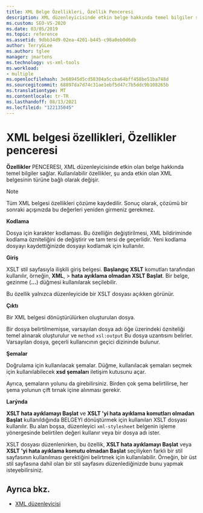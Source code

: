 ```yaml
---
title: XML Belge Özellikleri, Özellik Penceresi
description: XML düzenleyicisinde etkin belge hakkında temel bilgiler sağlayan Özellikler penceresi XML belge özellikleri hakkında bilgi edinin.
ms.custom: SEO-VS-2020
ms.date: 03/05/2019
ms.topic: reference
ms.assetid: 9dbb34d9-02ea-4201-b445-c98a0eb0d6db
author: TerryGLee
ms.author: tglee
manager: jmartens
ms.technology: vs-xml-tools
ms.workload:
- multiple
ms.openlocfilehash: 3e68945d5cd58384a5ccba64bff458be51ba748d
ms.sourcegitcommit: 68897da7d74c31ae1ebf5d47c7b5ddc9b108265b
ms.translationtype: MT
ms.contentlocale: tr-TR
ms.lasthandoff: 08/13/2021
ms.locfileid: "122135045"
---
```

# <a name="xml-document-properties-properties-window"></a>XML belgesi özellikleri, Özellikler penceresi

**Özellikler** PENCERESI, XML düzenleyicisinde etkin olan belge hakkında temel bilgiler sağlar. Kullanılabilir özellikler, şu anda etkin olan XML belgesinin türüne bağlı olarak değişir.

> [!NOTE]
> Tüm XML belgesi özellikleri çözüme kaydedilir. Sonuç olarak, çözümü bir sonraki açışınızda bu değerleri yeniden girmeniz gerekmez.

**Kodlama**

Dosya için karakter kodlaması. Bu özelliğin değiştirilmesi, XML bildiriminde kodlama özniteliğini de değiştirir ve tam tersi de geçerlidir. Yeni kodlama dosyayı kaydettiğinizde dosyayı kodlamak için kullanılır.

**Giriş**

XSLT stil sayfasıyla ilişkili giriş belgesi. **Başlangıç XSLT** komutları tarafından kullanılır, örneğin, **XML**,  >  **hata ayıklama olmadan XSLT Başlat**. Bir belge, gezinme (**...**) düğmesi kullanılarak seçilebilir.

Bu özellik yalnızca düzenleyicide bir XSLT dosyası açıkken görünür.

**Çıktı**

Bir XML belgesi dönüştürülürken oluşturulan dosya.

Bir dosya belirtilmemişse, varsayılan dosya adı öğe üzerindeki özniteliği temel alınarak oluşturulur ve `method` `xsl:output` Bu dosya uzantısını belirler. Varsayılan dosya, geçerli kullanıcının geçici dizininde bulunur.

**Şemalar**

Doğrulama için kullanılacak şemalar. Düğme, kullanılacak şemaları seçmek için kullanılabilecek **xsd şemaları** iletişim kutusunu açar.

Ayrıca, şemaların yolunu da girebilirsiniz. Birden çok şema belirtilirse, her şema yolunun çift tırnak içine alınması gerekir.

**Larýnda**

**XSLT hata ayıklamayı Başlat** ve **XSLT 'yi hata ayıklama komutları olmadan Başlat** kullanıldığında BELGEYI dönüştürmek için kullanılan XSLT dosyası kullanılır. Bu alan boşsa, düzenleyici `xml-stylesheet` belgenin işleme yönergesinde belirtilen değeri kullanır veya bir dosya adı ister.

XSLT dosyası düzenlenirken, bu özellik, **XSLT hata ayıklamayı Başlat** veya **XSLT 'yi hata ayıklama komutu olmadan Başlat** seçiliyken farklı bir stil sayfasının kullanılması gerektiğini belirtmek için kullanılabilir. Örneğin, bir üst stil sayfasına dahil olan bir stil sayfasını düzenlediğinizde bunu yapmak isteyebilirsiniz.

## <a name="see-also"></a>Ayrıca bkz.

- [XML düzenleyicisi](../xml-tools/xml-editor.md)
